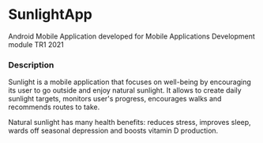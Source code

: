 # SunlightApp
Android Mobile Application developed for Mobile Applications Development module TR1 2021

### Description
Sunlight is a mobile application that focuses on well-being by encouraging its user to go outside and enjoy natural sunlight. It allows to create daily sunlight targets, monitors user's progress, encourages walks and recommends routes to take.

Natural sunlight has many health benefits: reduces stress, improves sleep, wards off seasonal depression and boosts vitamin D production.

